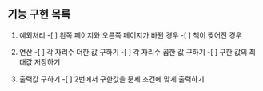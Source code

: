 ## 기능 구현 목록

1. 예외처리 -[ ] 왼쪽 페이지와 오른쪽 페이지가 바뀐 경우 -[ ] 책이 찢어진 경우

2. 연산 -[ ] 각 자리수 더한 값 구하기 -[ ] 각 자리수 곱한 값 구하기 -[ ] 구한 값의 최대값 저장하기

3. 출력값 구하기 -[ ] 2번에서 구한값을 문제 조건에 맞게 출력하기
